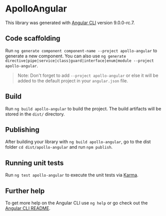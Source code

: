 # ApolloAngular

This library was generated with [Angular CLI](https://github.com/angular/angular-cli) version 9.0.0-rc.7.

## Code scaffolding

Run `ng generate component component-name --project apollo-angular` to generate a new component. You can also use `ng generate directive|pipe|service|class|guard|interface|enum|module --project apollo-angular`.
> Note: Don't forget to add `--project apollo-angular` or else it will be added to the default project in your `angular.json` file. 

## Build

Run `ng build apollo-angular` to build the project. The build artifacts will be stored in the `dist/` directory.

## Publishing

After building your library with `ng build apollo-angular`, go to the dist folder `cd dist/apollo-angular` and run `npm publish`.

## Running unit tests

Run `ng test apollo-angular` to execute the unit tests via [Karma](https://karma-runner.github.io).

## Further help

To get more help on the Angular CLI use `ng help` or go check out the [Angular CLI README](https://github.com/angular/angular-cli/blob/master/README.md).
